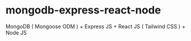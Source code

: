 # mongodb-express-react-node
MongoDB ( Mongoose ODM ) + Express JS + React JS ( Tailwind CSS ) + Node JS
